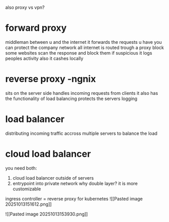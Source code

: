 
also proxy vs vpn?

# forward proxy
middleman between u and the internet
it forwards the requests u have
you can protect the company network
all internet is routed trough a proxy
block some websites
scan the response and block them if suspicious
it logs peoples activity
also it cashes locally 

# reverse proxy -ngnix
sits on the server side
handles incoming requests from clients
it also has the functionality of load balancing
protects the servers
logging

# load balancer
distributing incoming traffic accross multiple servers to balance the load

# cloud load balancer
you need both:
1. cloud load balancer outside of servers
2. entrypoint into private network
why double layer?
it is more customizable


ingress controller = reverse proxy for kubernetes
![[Pasted image 20251013151612.png]]

![[Pasted image 20251013153930.png]]
